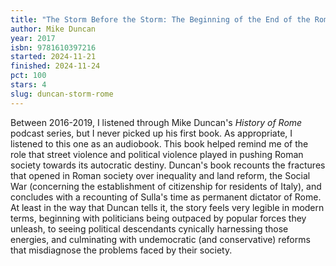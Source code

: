 ```yaml
---
title: "The Storm Before the Storm: The Beginning of the End of the Roman Republic"
author: Mike Duncan
year: 2017
isbn: 9781610397216
started: 2024-11-21
finished: 2024-11-24
pct: 100
stars: 4
slug: duncan-storm-rome
---
```


Between 2016-2019, I listened through Mike Duncan's <em>History of Rome</em> podcast series, but I never picked up his first book. As appropriate, I listened to this one as an audiobook. This book helped remind me of the role that street violence and political violence played in pushing Roman society towards its autocratic destiny. Duncan's book recounts the fractures that opened in Roman society over inequality and land reform, the Social War (concerning the establishment of citizenship for residents of Italy), and concludes with a recounting of Sulla's time as permanent dictator of Rome. At least in the way that Duncan tells it, the story feels very legible in modern terms, beginning with politicians being outpaced by popular forces they unleash, to seeing political descendants cynically harnessing those energies, and culminating with undemocratic (and conservative) reforms that misdiagnose the problems faced by their society.
